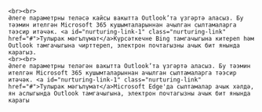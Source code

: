     <br><br>
    Әлеге параметрны теләсә кайсы вакытта Outlook’та үзгәртә аласыз. Бу тәэмин ителгән Microsoft 365 кушымталарыннан ачылган сылтамаларга тәэсир итәчәк. <a id="nurturing-link-1" class="nurturing-link" href="#">Тулырак мәгълүмат</a>Күрсәткечне Bing тамгачыгына китереп һәм Outlook тамгачыгына чирттереп, электрон почтагызны ачык бит янында карагыз.
    <br><br>
    Әлеге параметрны теләгән вакытта Outlook’та үзгәртә аласыз. Бу тәэмин ителгән Microsoft 365 кушымталарыннан ачылган сылтамаларга тәэсир итәчәк. <a id="nurturing-link-1" class="nurturing-link" href="#">Тулырак мәгълүмат</a>Microsoft Edge'да сылтамалар ачык хәлдә, ян аслыгында Outlook тамгачыгына, электрон почтагызны ачык бит янында карагы